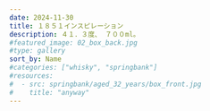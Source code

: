 ```yaml
---
date: 2024-11-30
title: １８５１インスピレーション
description: ４１．３度、 ７００ml。
#featured_image: 02_box_back.jpg
#type: gallery
sort_by: Name
#categories: ["whisky", "springbank"]
#resources:
#  - src: springbank/aged_32_years/box_front.jpg
#    title: "anyway"
---
```

